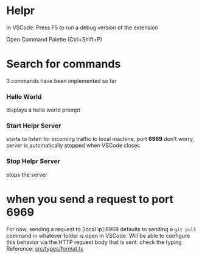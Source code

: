 # Helpr

In VSCode: Press F5 to run a debug version of the extension

Open Command Palette (Ctrl+Shift+P)

# Search for commands

3 commands have been implemented so far

### Hello World

displays a hello world prompt

### Start Helpr Server

starts to listen for incoming traffic to local machine, port **6969**
don't worry, server is automatically stopped when VSCode closes

### Stop Helpr Server

stops the server

# when you send a request to port 6969

For now, sending a request to [local ip]:6969 defaults to sending a `git pull` command in whatever folder is open in VSCode.
Will be able to configure this behavior via the HTTP request body that is sent. check the typing
Reference: [src/types/format.ts]()
